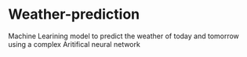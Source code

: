 # Weather-prediction
Machine Learining model to predict the weather of today and tomorrow using a complex Aritifical neural network
